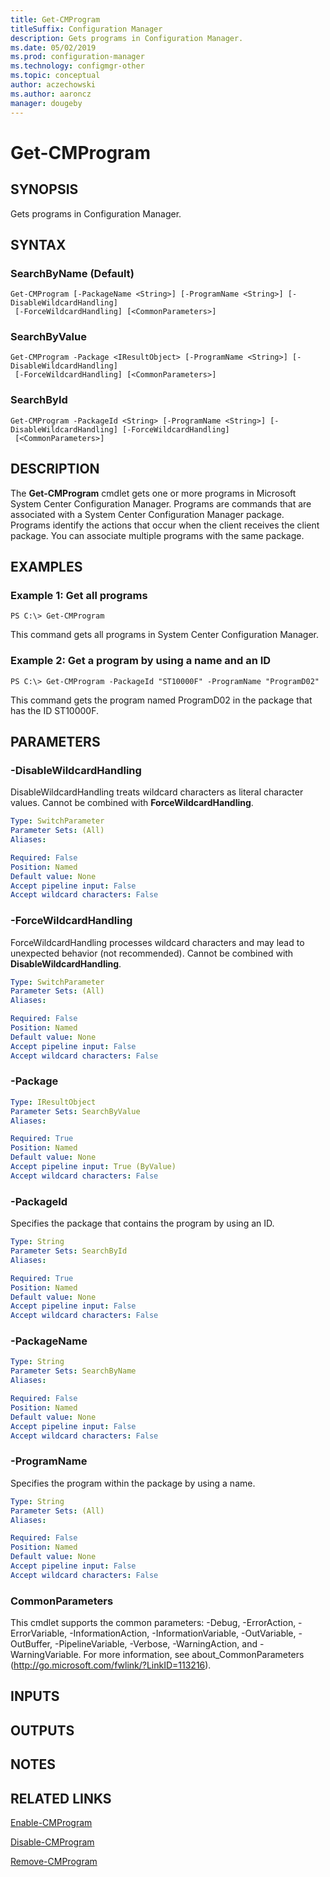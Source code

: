 ```yaml
---
title: Get-CMProgram
titleSuffix: Configuration Manager
description: Gets programs in Configuration Manager.
ms.date: 05/02/2019
ms.prod: configuration-manager
ms.technology: configmgr-other
ms.topic: conceptual
author: aczechowski
ms.author: aaroncz
manager: dougeby
---
```


# Get-CMProgram

## SYNOPSIS
Gets programs in Configuration Manager.

## SYNTAX

### SearchByName (Default)
```
Get-CMProgram [-PackageName <String>] [-ProgramName <String>] [-DisableWildcardHandling]
 [-ForceWildcardHandling] [<CommonParameters>]
```

### SearchByValue
```
Get-CMProgram -Package <IResultObject> [-ProgramName <String>] [-DisableWildcardHandling]
 [-ForceWildcardHandling] [<CommonParameters>]
```

### SearchById
```
Get-CMProgram -PackageId <String> [-ProgramName <String>] [-DisableWildcardHandling] [-ForceWildcardHandling]
 [<CommonParameters>]
```

## DESCRIPTION
The **Get-CMProgram** cmdlet gets one or more programs in Microsoft System Center Configuration Manager.
Programs are commands that are associated with a System Center Configuration Manager package.
Programs identify the actions that occur when the client receives the client package.
You can associate multiple programs with the same package.

## EXAMPLES

### Example 1: Get all programs
```
PS C:\> Get-CMProgram
```

This command gets all programs in System Center Configuration Manager.

### Example 2: Get a program by using a name and an ID
```
PS C:\> Get-CMProgram -PackageId "ST10000F" -ProgramName "ProgramD02"
```

This command gets the program named ProgramD02 in the package that has the ID ST10000F.

## PARAMETERS

### -DisableWildcardHandling
DisableWildcardHandling treats wildcard characters as literal character values. Cannot be combined with **ForceWildcardHandling**.

```yaml
Type: SwitchParameter
Parameter Sets: (All)
Aliases: 

Required: False
Position: Named
Default value: None
Accept pipeline input: False
Accept wildcard characters: False
```

### -ForceWildcardHandling
ForceWildcardHandling processes wildcard characters and may lead to unexpected behavior (not recommended). Cannot be combined with **DisableWildcardHandling**.

```yaml
Type: SwitchParameter
Parameter Sets: (All)
Aliases: 

Required: False
Position: Named
Default value: None
Accept pipeline input: False
Accept wildcard characters: False
```

### -Package
```yaml
Type: IResultObject
Parameter Sets: SearchByValue
Aliases: 

Required: True
Position: Named
Default value: None
Accept pipeline input: True (ByValue)
Accept wildcard characters: False
```

### -PackageId
Specifies the package that contains the program by using an ID.

```yaml
Type: String
Parameter Sets: SearchById
Aliases: 

Required: True
Position: Named
Default value: None
Accept pipeline input: False
Accept wildcard characters: False
```

### -PackageName
```yaml
Type: String
Parameter Sets: SearchByName
Aliases: 

Required: False
Position: Named
Default value: None
Accept pipeline input: False
Accept wildcard characters: False
```

### -ProgramName
Specifies the program within the package by using a name.

```yaml
Type: String
Parameter Sets: (All)
Aliases: 

Required: False
Position: Named
Default value: None
Accept pipeline input: False
Accept wildcard characters: False
```

### CommonParameters
This cmdlet supports the common parameters: -Debug, -ErrorAction, -ErrorVariable, -InformationAction, -InformationVariable, -OutVariable, -OutBuffer, -PipelineVariable, -Verbose, -WarningAction, and -WarningVariable. For more information, see about_CommonParameters (http://go.microsoft.com/fwlink/?LinkID=113216).

## INPUTS

## OUTPUTS

## NOTES

## RELATED LINKS

[Enable-CMProgram](Enable-CMProgram.md)

[Disable-CMProgram](Disable-CMProgram.md)

[Remove-CMProgram](Remove-CMProgram.md)


